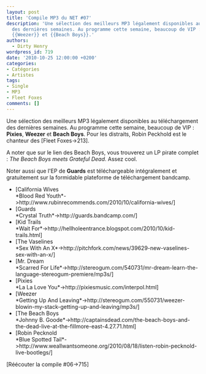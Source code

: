 ```yaml
---
layout: post
title: 'Compile MP3 du NET #07'
description: 'Une sélection des meilleurs MP3 légalement disponibles au téléchargement
  des dernières semaines. Au programme cette semaine, beaucoup de VIP : {{Pixies}},
  {{Weezer}} et {{Beach Boys}}.'
authors:
  - Dirty Henry
wordpress_id: 719
date: '2010-10-25 12:00:00 +0200'
categories:
- Catégories
- Artistes
tags:
- Single
- MP3
- Fleet Foxes
comments: []
---
```

Une sélection des meilleurs MP3 légalement disponibles au téléchargement des dernières semaines. Au programme cette semaine, beaucoup de VIP : __Pixies__, __Weezer__ et __Beach Boys__. Pour les distraits, Robin Peckhold est le chanteur des [Fleet Foxes->213].

A noter que sur le lien des Beach Boys, vous trouverez un LP pirate complet : *The Beach Boys meets Grateful Dead*. Assez cool. 

Noter aussi que l'EP de __Guards__ est téléchargeable intégralement et gratuitement sur la formidable plateforme de téléchargement bandcamp.

<ul class="polaroids">
<li><div class=polaroid>[<img436>California Wives<br />*Blood Red Youth*->http://www.rubinrecommends.com/2010/10/california-wives/]</div></li>
<li><div class=polaroid>[<img437>Guards<br />*Crystal Truth*->http://guards.bandcamp.com/]</div></li>
<li><div class=polaroid>[<img438>Kid Trails<br />*Wait For*->http://hellholeentrance.blogspot.com/2010/10/kid-trails.html]</div></li>
<li><div class=polaroid>[<img439>The Vaselines<br />*Sex With An X*->http://pitchfork.com/news/39629-new-vaselines-sex-with-an-x/]</div></li>
<li><div class=polaroid>[<img440>Mr. Dream<br />*Scarred For Life*->http://stereogum.com/540731/mr-dream-learn-the-language-stereogum-premiere/mp3s/]</div></li>
<li><div class=polaroid>[<img441>Pixies<br />*La La Love You*->http://pixiesmusic.com/interpol.html]</div></li>
<li><div class=polaroid>[<img442>Weezer<br />*Getting Up And Leaving*->http://stereogum.com/550731/weezer-blowin-my-stack-getting-up-and-leaving/mp3s/]</div></li>
<li><div class=polaroid>[<img443>The Beach Boys<br />*Johnny B. Goode*->http://captainsdead.com/the-beach-boys-and-the-dead-live-at-the-fillmore-east-4.27.71.html]</div></li>
<li><div class=polaroid>[<img444>Robin Pecknold<br />*Blue Spotted Tail*->http://www.weallwantsomeone.org/2010/08/18/listen-robin-pecknold-live-bootlegs/]</div></li>
</ul>

[Réécouter la compile #06->715]
